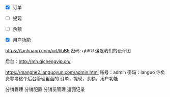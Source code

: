 - [x] 订单

- [ ] 提现

- [ ] 余额

- [x] 用户功能



 https://lanhuapp.com/url/libB6
密码: qbRU 这是我们的设计图



后台：http://mh.qichengvip.cn/



https://manghe2.languoyun.com/admin.html
账号：admin
密码：languo 你负责参考这个后台管理里面的  订单，提现，余额，用户功能



分销管理
   分销配置
   分销员管理
   返佣记录

